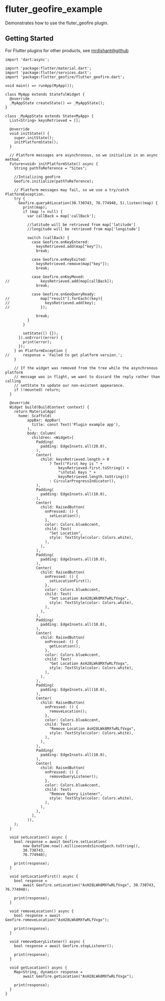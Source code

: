 # fluter_geofire_example

Demonstrates how to use the fluter_geofire plugin.

## Getting Started

For Flutter plugins for other products, see [mrdishant@github](https://github.com/mrdishant)


    import 'dart:async';
    
    import 'package:flutter/material.dart';
    import 'package:flutter/services.dart';
    import 'package:flutter_geofire/flutter_geofire.dart';
    
    void main() => runApp(MyApp());
    
    class MyApp extends StatefulWidget {
      @override
      _MyAppState createState() => _MyAppState();
    }
    
    class _MyAppState extends State<MyApp> {
      List<String> keysRetrieved = [];
    
      @override
      void initState() {
        super.initState();
        initPlatformState();
      }
    
      // Platform messages are asynchronous, so we initialize in an async method.
      Future<void> initPlatformState() async {
        String pathToReference = "Sites";
    
        //Intializing geoFire
        Geofire.initialize(pathToReference);
    
        // Platform messages may fail, so we use a try/catch PlatformException.
        try {
          Geofire.queryAtLocation(30.730743, 76.774948, 5).listen((map) {
            print(map);
            if (map != null) {
              var callBack = map['callBack'];
    
              //latitude will be retrieved from map['latitude']
              //longitude will be retrieved from map['longitude']
    
              switch (callBack) {
                case Geofire.onKeyEntered:
                  keysRetrieved.add(map["key"]);
                  break;
    
                case Geofire.onKeyExited:
                  keysRetrieved.remove(map["key"]);
                  break;
    
                case Geofire.onKeyMoved:
    //              keysRetrieved.add(map[callBack]);
                  break;
    
                case Geofire.onGeoQueryReady:
    //              map["result"].forEach((key){
    //                keysRetrieved.add(key);
    //              });
    
                  break;
              }
            }
    
            setState(() {});
          }).onError((error) {
            print(error);
          });
        } on PlatformException {
    //      response = 'Failed to get platform version.';
        }
    
        // If the widget was removed from the tree while the asynchronous platform
        // message was in flight, we want to discard the reply rather than calling
        // setState to update our non-existent appearance.
        if (!mounted) return;
      }
    
      @override
      Widget build(BuildContext context) {
        return MaterialApp(
          home: Scaffold(
              appBar: AppBar(
                title: const Text('Plugin example app'),
              ),
              body: Column(
                children: <Widget>[
                  Padding(
                    padding: EdgeInsets.all(20.0),
                  ),
                  Center(
                    child: keysRetrieved.length > 0
                        ? Text("First key is " +
                            keysRetrieved.first.toString() +
                            "\nTotal Keys " +
                            keysRetrieved.length.toString())
                        : CircularProgressIndicator(),
                  ),
                  Padding(
                    padding: EdgeInsets.all(10.0),
                  ),
                  Center(
                    child: RaisedButton(
                      onPressed: () {
                        setLocation();
                      },
                      color: Colors.blueAccent,
                      child: Text(
                        "Set Location",
                        style: TextStyle(color: Colors.white),
                      ),
                    ),
                  ),
                  Padding(
                    padding: EdgeInsets.all(10.0),
                  ),
                  Center(
                    child: RaisedButton(
                      onPressed: () {
                        setLocationFirst();
                      },
                      color: Colors.blueAccent,
                      child: Text(
                        "Set Location AsH28LWk8MXfwRLfVxgx",
                        style: TextStyle(color: Colors.white),
                      ),
                    ),
                  ),
                  Padding(
                    padding: EdgeInsets.all(10.0),
                  ),
                  Center(
                    child: RaisedButton(
                      onPressed: () {
                        getLocation();
                      },
                      color: Colors.blueAccent,
                      child: Text(
                        "Get Location AsH28LWk8MXfwRLfVxgx",
                        style: TextStyle(color: Colors.white),
                      ),
                    ),
                  ),
                  Padding(
                    padding: EdgeInsets.all(10.0),
                  ),
                  Center(
                    child: RaisedButton(
                      onPressed: () {
                        removeLocation();
                      },
                      color: Colors.blueAccent,
                      child: Text(
                        "Remove Location AsH28LWk8MXfwRLfVxgx",
                        style: TextStyle(color: Colors.white),
                      ),
                    ),
                  ),
                  Padding(
                    padding: EdgeInsets.all(10.0),
                  ),
                  Center(
                    child: RaisedButton(
                      onPressed: () {
                        removeQueryListener();
                      },
                      color: Colors.blueAccent,
                      child: Text(
                        "Remove Query Listener",
                        style: TextStyle(color: Colors.white),
                      ),
                    ),
                  ),
                ],
              )),
        );
      }
    
      void setLocation() async {
        bool response = await Geofire.setLocation(
            new DateTime.now().millisecondsSinceEpoch.toString(),
            30.730743,
            76.774948);
    
        print(response);
      }
    
      void setLocationFirst() async {
        bool response =
            await Geofire.setLocation("AsH28LWk8MXfwRLfVxgx", 30.730743, 76.774948);
    
        print(response);
      }
    
      void removeLocation() async {
        bool response = await Geofire.removeLocation("AsH28LWk8MXfwRLfVxgx");
    
        print(response);
      }
    
      void removeQueryListener() async {
        bool response = await Geofire.stopListener();
    
        print(response);
      }
    
      void getLocation() async {
        Map<String, dynamic> response =
            await Geofire.getLocation("AsH28LWk8MXfwRLfVxgx");
    
        print(response);
      }
    }

